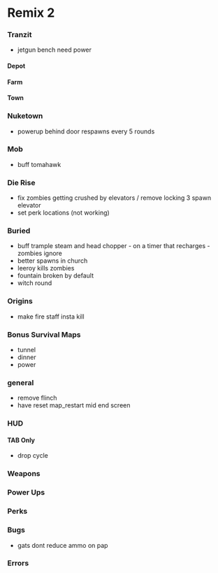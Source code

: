 # Remix 2

### Tranzit

- jetgun bench need power

#### Depot

#### Farm

#### Town

### Nuketown

- powerup behind door respawns every 5 rounds

### Mob

- buff tomahawk

### Die Rise

- fix zombies getting crushed by elevators / remove locking 3 spawn elevator
- set perk locations (not working)

### Buried

- buff trample steam and head chopper - on a timer that recharges - zombies ignore
- better spawns in church
- leeroy kills zombies
- fountain broken by default
- witch round

### Origins

- make fire staff insta kill

### Bonus Survival Maps

- tunnel
- dinner
- power

### general

- remove flinch
- have reset map_restart mid end screen

### HUD

#### TAB Only

- drop cycle

### Weapons

### Power Ups

### Perks

### Bugs

- gats dont reduce ammo on pap

### Errors
